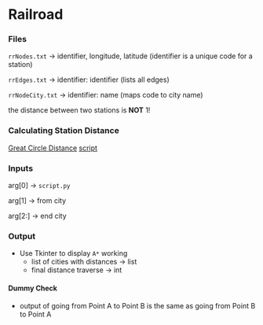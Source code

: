 # Railroad

### Files

`rrNodes.txt` -> identifier, longitude, latitude (identifier is a unique code for a station)

`rrEdges.txt` -> identifier: identifier (lists all edges)

`rrNodeCity.txt` -> identifier: name (maps code to city name)

the distance between two stations is **NOT** 1!

### Calculating Station Distance
[Great Circle Distance](https://en.wikipedia.org/wiki/Great-circle_distance)
[script](https://compsci.sites.tjhsst.edu/ai/distanceDemo.py.txt)


### Inputs
arg[0] -> `script.py`

arg[1] -> from city

arg[2:] -> end city

### Output
- Use Tkinter to display `A*` working
    * list of cities with distances -> list
    * final distance traverse -> int
    
#### Dummy Check
* output of going from Point A to Point B is the same as going from Point B to Point A